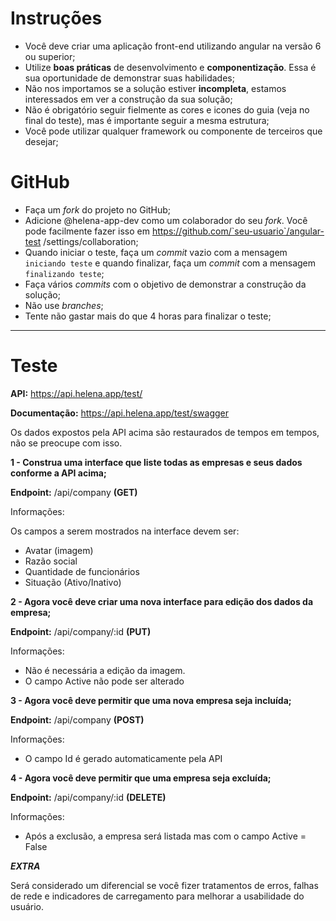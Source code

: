 # Instruções

- Você deve criar uma aplicação front-end utilizando angular na versão 6 ou superior;
- Utilize **boas práticas** de desenvolvimento e **componentização**. Essa é sua oportunidade de demonstrar suas habilidades;
- Não nos importamos se a solução estiver **incompleta**, estamos interessados em ver a construção da sua solução;
- Não é obrigatório seguir fielmente as cores e icones do guia (veja no final do teste), mas é importante seguir a mesma estrutura;
- Você pode utilizar qualquer framework ou componente de terceiros que desejar;

# GitHub

- Faça um *fork* do projeto no GitHub;
- Adicione @helena-app-dev como um colaborador do seu *fork*. Você pode facilmente fazer isso em https://github.com/`seu-usuario`/angular-test
/settings/collaboration;
- Quando iniciar o teste, faça um *commit* vazio com a mensagem `iniciando teste` e quando finalizar, faça um *commit* com a mensagem `finalizando teste`;
- Faça vários *commits* com o objetivo de demonstrar a construção da solução;
- Não use *branches*;
- Tente não gastar mais do que 4 horas para finalizar o teste;

-------------------------------------------------------------

# Teste

**API:** https://api.helena.app/test/

**Documentação:** https://api.helena.app/test/swagger

Os dados expostos pela API acima são restaurados de tempos em tempos, não se preocupe com isso. 


**1 - Construa uma interface que liste todas as empresas e seus dados conforme a API acima;**

**Endpoint:** /api/company **(GET)**

Informações:

Os campos a serem mostrados na interface devem ser:
- Avatar (imagem)
- Razão social
- Quantidade de funcionários
- Situação (Ativo/Inativo)

    
    
    
**2 - Agora você deve criar uma nova interface para edição dos dados da empresa;**

**Endpoint:** /api/company/:id **(PUT)**

Informações:

- Não é necessária a edição da imagem. 
- O campo Active não pode ser alterado
    
    
    
**3 - Agora você deve permitir que uma nova empresa seja incluída;**

**Endpoint:** /api/company **(POST)**

Informações:

- O campo Id é gerado automaticamente pela API
    
    
    
**4 - Agora você deve permitir que uma empresa seja excluída;**

**Endpoint:** /api/company/:id **(DELETE)**

Informações:

- Após a exclusão, a empresa será listada mas com o campo Active = False




***EXTRA***

Será considerado um diferencial se você fizer tratamentos de erros, falhas de rede e indicadores de carregamento para melhorar a usabilidade do usuário.
